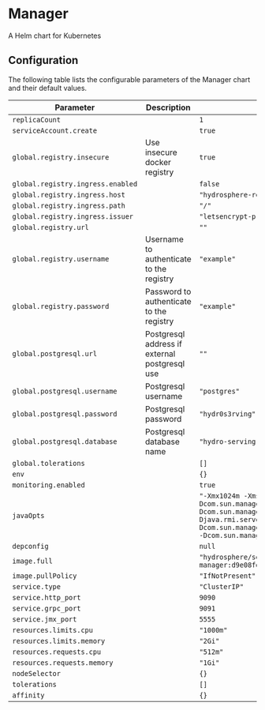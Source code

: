 
Manager
===========

A Helm chart for Kubernetes


## Configuration

The following table lists the configurable parameters of the Manager chart and their default values.

| Parameter                | Description             | Default        |
| ------------------------ | ----------------------- | -------------- |
| `replicaCount` |  | `1` |
| `serviceAccount.create` |  | `true` |
| `global.registry.insecure` | Use insecure docker registry | `true` |
| `global.registry.ingress.enabled` |  | `false` |
| `global.registry.ingress.host` |  | `"hydrosphere-registry.local"` |
| `global.registry.ingress.path` |  | `"/"` |
| `global.registry.ingress.issuer` |  | `"letsencrypt-prod"` |
| `global.registry.url` |  | `""` |
| `global.registry.username` | Username to authenticate to the registry | `"example"` |
| `global.registry.password` | Password to authenticate to the registry | `"example"` |
| `global.postgresql.url` | Postgresql address if external postgresql use | `""` |
| `global.postgresql.username` | Postgresql username | `"postgres"` |
| `global.postgresql.password` | Postgresql password | `"hydr0s3rving"` |
| `global.postgresql.database` | Postgresql database name | `"hydro-serving"` |
| `global.tolerations` |  | `[]` |
| `env` |  | `{}` |
| `monitoring.enabled` |  | `true` |
| `javaOpts` |  | `"-Xmx1024m -Xms128m -Xss16M -Dcom.sun.management.jmxremote.port=5555 -Dcom.sun.management.jmxremote.rmi.port=5555 -Djava.rmi.server.hostname=localhost -Dcom.sun.management.jmxremote.authenticate=false -Dcom.sun.management.jmxremote.ssl=false"` |
| `depconfig` |  | `null` |
| `image.full` |  | `"hydrosphere/serving-manager:d9e08fd4ad5ccce4544e69ec659cc29e12343634"` |
| `image.pullPolicy` |  | `"IfNotPresent"` |
| `service.type` |  | `"ClusterIP"` |
| `service.http_port` |  | `9090` |
| `service.grpc_port` |  | `9091` |
| `service.jmx_port` |  | `5555` |
| `resources.limits.cpu` |  | `"1000m"` |
| `resources.limits.memory` |  | `"2Gi"` |
| `resources.requests.cpu` |  | `"512m"` |
| `resources.requests.memory` |  | `"1Gi"` |
| `nodeSelector` |  | `{}` |
| `tolerations` |  | `[]` |
| `affinity` |  | `{}` |





